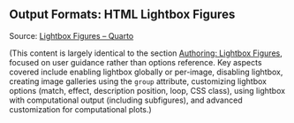 ## Output Formats: HTML Lightbox Figures

Source: [Lightbox Figures – Quarto](https://quarto.org/docs/output-formats/html-lightbox-figures.html)

(This content is largely identical to the section [Authoring: Lightbox Figures](#authoring-lightbox-figures), focused on user guidance rather than options reference. Key aspects covered include enabling lightbox globally or per-image, disabling lightbox, creating image galleries using the `group` attribute, customizing lightbox options (match, effect, description position, loop, CSS class), using lightbox with computational output (including subfigures), and advanced customization for computational plots.)


